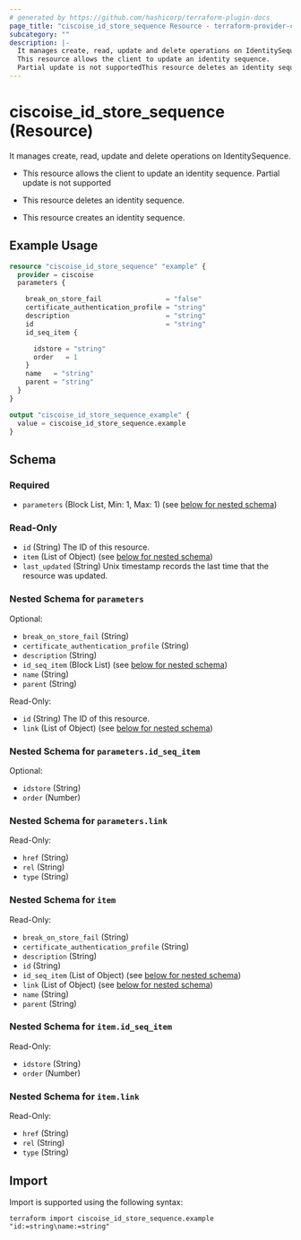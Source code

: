 ```yaml
---
# generated by https://github.com/hashicorp/terraform-plugin-docs
page_title: "ciscoise_id_store_sequence Resource - terraform-provider-ciscoise"
subcategory: ""
description: |-
  It manages create, read, update and delete operations on IdentitySequence.
  This resource allows the client to update an identity sequence.
  Partial update is not supportedThis resource deletes an identity sequence.This resource creates an identity sequence.
---
```


# ciscoise_id_store_sequence (Resource)

It manages create, read, update and delete operations on IdentitySequence.

- This resource allows the client to update an identity sequence.
Partial update is not supported

- This resource deletes an identity sequence.

- This resource creates an identity sequence.

## Example Usage

```terraform
resource "ciscoise_id_store_sequence" "example" {
  provider = ciscoise
  parameters {

    break_on_store_fail                = "false"
    certificate_authentication_profile = "string"
    description                        = "string"
    id                                 = "string"
    id_seq_item {

      idstore = "string"
      order   = 1
    }
    name   = "string"
    parent = "string"
  }
}

output "ciscoise_id_store_sequence_example" {
  value = ciscoise_id_store_sequence.example
}
```

<!-- schema generated by tfplugindocs -->
## Schema

### Required

- `parameters` (Block List, Min: 1, Max: 1) (see [below for nested schema](#nestedblock--parameters))

### Read-Only

- `id` (String) The ID of this resource.
- `item` (List of Object) (see [below for nested schema](#nestedatt--item))
- `last_updated` (String) Unix timestamp records the last time that the resource was updated.

<a id="nestedblock--parameters"></a>
### Nested Schema for `parameters`

Optional:

- `break_on_store_fail` (String)
- `certificate_authentication_profile` (String)
- `description` (String)
- `id_seq_item` (Block List) (see [below for nested schema](#nestedblock--parameters--id_seq_item))
- `name` (String)
- `parent` (String)

Read-Only:

- `id` (String) The ID of this resource.
- `link` (List of Object) (see [below for nested schema](#nestedatt--parameters--link))

<a id="nestedblock--parameters--id_seq_item"></a>
### Nested Schema for `parameters.id_seq_item`

Optional:

- `idstore` (String)
- `order` (Number)


<a id="nestedatt--parameters--link"></a>
### Nested Schema for `parameters.link`

Read-Only:

- `href` (String)
- `rel` (String)
- `type` (String)



<a id="nestedatt--item"></a>
### Nested Schema for `item`

Read-Only:

- `break_on_store_fail` (String)
- `certificate_authentication_profile` (String)
- `description` (String)
- `id` (String)
- `id_seq_item` (List of Object) (see [below for nested schema](#nestedobjatt--item--id_seq_item))
- `link` (List of Object) (see [below for nested schema](#nestedobjatt--item--link))
- `name` (String)
- `parent` (String)

<a id="nestedobjatt--item--id_seq_item"></a>
### Nested Schema for `item.id_seq_item`

Read-Only:

- `idstore` (String)
- `order` (Number)


<a id="nestedobjatt--item--link"></a>
### Nested Schema for `item.link`

Read-Only:

- `href` (String)
- `rel` (String)
- `type` (String)

## Import

Import is supported using the following syntax:

```shell
terraform import ciscoise_id_store_sequence.example "id:=string\name:=string"
```
